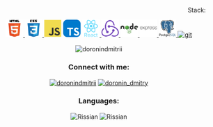 <!-- <h1 align="center">Hi 👋, I'm Dmitrii </h1> -->
<!-- <h3 align="center">A frontend-developer from Russia</h3> -->

<p align="center"><img width="450px" align="center"
                    
<h3 align="center">Stack:</h3>
<p align="center"> <a href="https://www.w3.org/html/" target="_blank" rel="noreferrer"> <img src="https://raw.githubusercontent.com/devicons/devicon/master/icons/html5/html5-original-wordmark.svg" alt="html5" width="40" height="40"/> </a> <a href="https://www.w3schools.com/css/" target="_blank" rel="noreferrer"> <img src="https://raw.githubusercontent.com/devicons/devicon/master/icons/css3/css3-original-wordmark.svg" alt="css3" width="40" height="40"/> </a> <a href="https://developer.mozilla.org/en-US/docs/Web/JavaScript" target="_blank" rel="noreferrer"> <img src="https://raw.githubusercontent.com/devicons/devicon/master/icons/javascript/javascript-original.svg" alt="javascript" width="40" height="40"/></a>
<a href="https://www.typescriptlang.org/" target="_blank" rel="noreferrer"> <img src="https://github.com/tandpfun/skill-icons/blob/main/icons/TypeScript.svg" alt="typescript" width="40" height="40"/></a> <a href="https://reactjs.org/" target="_blank" rel="noreferrer"> <img src="https://raw.githubusercontent.com/devicons/devicon/master/icons/react/react-original-wordmark.svg" alt="react" width="40" height="40"/> </a> <a href="https://redux.js.org" target="_blank" rel="noreferrer"> <img src="https://raw.githubusercontent.com/devicons/devicon/master/icons/redux/redux-original.svg" alt="redux" width="40" height="40"/> </a> <a href="https://nodejs.org" target="_blank" rel="noreferrer"> <img src="https://raw.githubusercontent.com/devicons/devicon/master/icons/nodejs/nodejs-original-wordmark.svg" alt="nodejs" width="40" height="40"/> </a> <a href="https://expressjs.com" target="_blank" rel="noreferrer"> <img src="https://raw.githubusercontent.com/devicons/devicon/master/icons/express/express-original-wordmark.svg" alt="express" width="40" height="40"/> </a> <a href="https://www.postgresql.org" target="_blank" rel="noreferrer"> <img src="https://raw.githubusercontent.com/devicons/devicon/master/icons/postgresql/postgresql-original-wordmark.svg" alt="postgresql" width="40" height="40"/><a href="https://git-scm.com/" target="_blank" rel="noreferrer"> <img src="https://www.vectorlogo.zone/logos/git-scm/git-scm-icon.svg" alt="git" width="40" height="40"/> </a>  </p>

<p align="center"><img align="center" src="https://github-readme-stats.vercel.app/api?username=doronindmitrii&show_icons=true&locale=en" alt="doronindmitrii" /></p>

<h3 align="center">Connect with me:</h3>
<p align="center">
<a href="https://t.me/doronindmitrii" target="blank"><img align="center" src="https://upload.wikimedia.org/wikipedia/commons/thumb/8/83/Telegram_2019_Logo.svg/80px-Telegram_2019_Logo.svg.png" alt="doronindmitrii" height="40" width="40" /></a>
<a href="https://wa.me/79602300994" target="blank"><img align="center" src="https://deli-yug.ru/wp-content/uploads/2020/04/whatsapp.png" alt="doronin_dmitry" height="40" width="40" /></a>

</p>
<p align="left">
</p>
<h3 align="center">Languages:</h3>

<p align="center"><img align="center" src="https://upload.wikimedia.org/wikipedia/commons/thumb/a/ac/Nuvola_Russian_flag.svg/640px-Nuvola_Russian_flag.svg.png" width="40" height="40" alt="Rissian"/> <img align="center" src="https://encrypted-tbn0.gstatic.com/images?q=tbn:ANd9GcRAdN0tVO9XLJQ9BIx-a9IILwPCvR44z-xuUQ&usqp=CAU" width="40" height="40" alt="Rissian"/></p>


